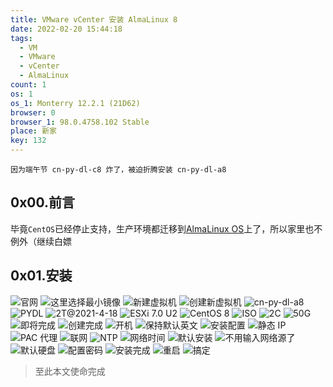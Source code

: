 ```yaml
---
title: VMware vCenter 安装 AlmaLinux 8
date: 2022-02-20 15:44:18
tags:
  - VM
  - VMware
  - vCenter
  - AlmaLinux
count: 1
os: 1
os_1: Monterry 12.2.1 (21D62)
browser: 0
browser_1: 98.0.4758.102 Stable
place: 新家
key: 132
---
```

    因为端午节 cn-py-dl-c8 炸了，被迫折腾安装 cn-py-dl-a8
<!-- more -->
## 0x00.前言
毕竟`CentOS`已经停止支持，生产环境都迁移到[AlmaLinux OS](https://github.com/AlmaLinux/)上了，所以家里也不例外（<span title="你知道的太多了" class="heimu">继续白嫖</span>

## 0x01.安装
![官网](https://i1.yuangezhizao.cn/macOS/QQ20220220-153957@2x.png!webp)
![这里选择最小镜像](https://i1.yuangezhizao.cn/macOS/QQ20220220-154105@2x.png!webp)
![新建虚拟机](https://i1.yuangezhizao.cn/macOS/QQ20220220-160009@2x.png!webp)
![创建新虚拟机](https://i1.yuangezhizao.cn/macOS/QQ20220220-160050@2x.png!webp)
![cn-py-dl-a8](https://i1.yuangezhizao.cn/macOS/QQ20220220-160141@2x.png!webp)
![PYDL](https://i1.yuangezhizao.cn/macOS/QQ20220220-160157@2x.png!webp)
![2T@2021-4-18](https://i1.yuangezhizao.cn/macOS/QQ20220220-160213@2x.png!webp)
![ESXi 7.0 U2](https://i1.yuangezhizao.cn/macOS/QQ20220220-160301@2x.png!webp)
![CentOS 8](https://i1.yuangezhizao.cn/macOS/QQ20220220-160511@2x.png!webp)
![ISO](https://i1.yuangezhizao.cn/macOS/QQ20220220-161811@2x.png!webp)
![2C](https://i1.yuangezhizao.cn/macOS/QQ20220220-161843@2x.png!webp)
![50G](https://i1.yuangezhizao.cn/macOS/QQ20220220-161905@2x.png!webp)
![即将完成](https://i1.yuangezhizao.cn/macOS/QQ20220220-162024@2x.png!webp)
![创建完成](https://i1.yuangezhizao.cn/macOS/QQ20220220-162311@2x.png!webp)
![开机](https://i1.yuangezhizao.cn/macOS/QQ20220220-162454@2x.png!webp)
![保持默认英文](https://i1.yuangezhizao.cn/macOS/QQ20220220-162610@2x.png!webp)
![安装配置](https://i1.yuangezhizao.cn/macOS/QQ20220220-162741@2x.png!webp)
![静态 IP](https://i1.yuangezhizao.cn/macOS/QQ20220220-163206@2x.png!webp)
![PAC 代理](https://i1.yuangezhizao.cn/macOS/QQ20220220-163122@2x.png!webp)
![联网](https://i1.yuangezhizao.cn/macOS/QQ20220220-163402@2x.png!webp)
![NTP](https://i1.yuangezhizao.cn/macOS/QQ20220220-163610@2x.png!webp)
![网络时间](https://i1.yuangezhizao.cn/macOS/QQ20220220-163651@2x.png!webp)
![默认安装](https://i1.yuangezhizao.cn/macOS/QQ20220220-163757@2x.png!webp)
![不用输入网络源了](https://i1.yuangezhizao.cn/macOS/QQ20220220-163856@2x.png!webp)
![默认硬盘](https://i1.yuangezhizao.cn/macOS/QQ20220220-163913@2x.png!webp)
![配置密码](https://i1.yuangezhizao.cn/macOS/QQ20220220-163944@2x.png!webp)
![安装完成](https://i1.yuangezhizao.cn/macOS/QQ20220220-164450@2x.png!webp)
![重启](https://i1.yuangezhizao.cn/macOS/QQ20220220-164511@2x.png!webp)
![搞定](https://i1.yuangezhizao.cn/macOS/QQ20220220-164559@2x.png!webp)

> 至此本文使命完成
